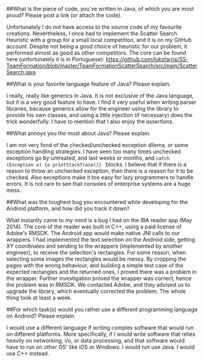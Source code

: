 ##What is the piece of code, you've written in Java, of which you are most proud? Please post a link (or attach the code).

Unfortunately I do not have access to the source code of my favourite creations. Nevertheless, I once had to implement the Scatter Search Heuristic with a group for a small local competition, and it is on my GitHub account. Despite not being a good choice of heuristic for our problem, it performed almost as good as other competitors. The core can be found here (unfortunately it is in Portuguese):
https://github.com/luksfarris/SS-TeamFormation/blob/master/TeamFormationScatterSearch/src/main/ScatterSearch.java

##What is your favorite language feature of Java? Please explain.

I really, really like generics in Java. It is not exclusive of the Java language, but it is a very good feature to have. I find it very useful when writing parser libraries, because generics allow for the engineer using the library to provide his own classes, and using a little injection (if necessary) does the trick wonderfully. I have to mention that I also enjoy the assertions.

##What annoys you the most about Java? Please explain.

I am not very fond of the checked/unchecked exception dilema, or some exception handling strategies. I have seen too many times unchecked exceptions go by untreated, and last weeks or months, and `catch (Exception e) {e.printStackTrace()} ` blocks. I believe that if there is a reason to throw an unchecked exception, then there is a reason for it to be checked. Also exceptions make it too easy for lazy programmers to handle errors. It is not rare to see that consoles of enterprise systems are a huge mess.


##What was the toughest bug you encountered while developing for the Android platform, and how did you track it down?

What instantly came to my mind is a bug I had on the IBA reader app (May 2014). The core of the reader was built in C++, using a paid license of Adobe's RMSDK. The Android app would make native JNI calls to our wrappers. I had implemented the text selection on the Android side, getting XY coordinates and sending to the wrappers (implemented by another engineer), to receive the selection's rectangles. For some reason, when selecting some images the rectangles would be messy. By cropping the pages with the wrong behaviour, and building a simple test case of the expected rectangles and the returned ones, I proved there was a problem in the wrapper. Further investigation proved the wrapper was correct, hence the problem was in RMSDK. We contacted Adobe, and they advised us to upgrade the library, which eventually corrected the problem. The whole thing took at least a week.    

##For which task(s) would you rather use a different programming language on Android? Please explain.

I would use a different language if writing complex software that would run on different platforms. More specifically, if I would write software that relies heavily on networking, i/o, or data processing, and that software would have to run on other OS' like iOS or Windows: I would not use Java. I would use C++ instead. 